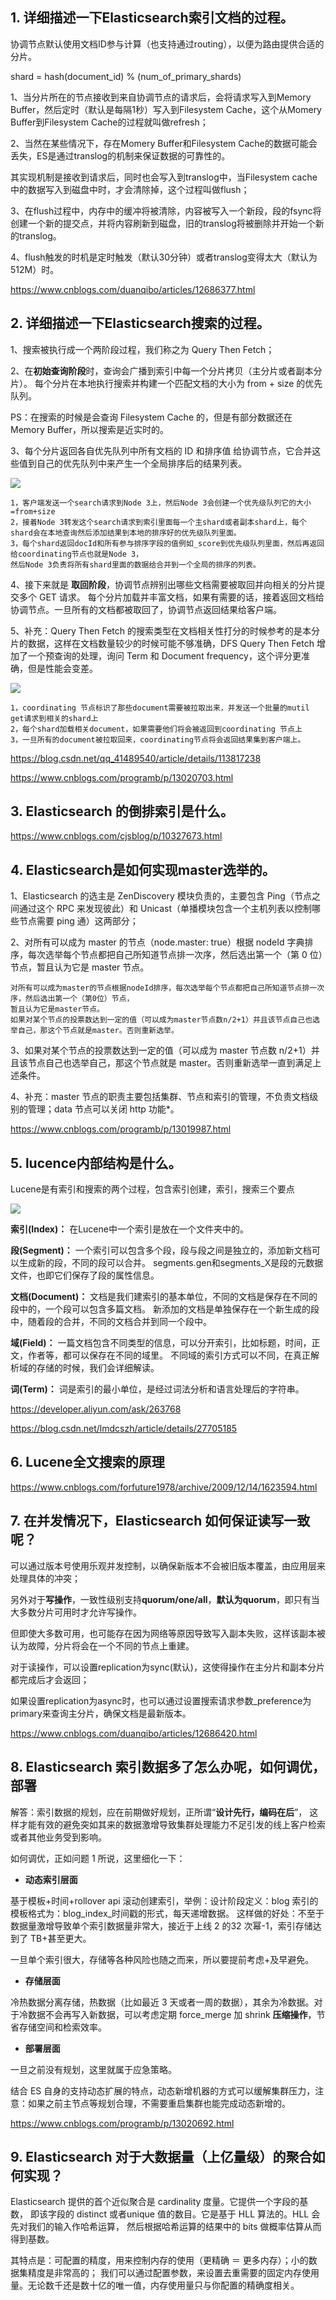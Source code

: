 ## 1. 详细描述一下Elasticsearch索引文档的过程。
协调节点默认使用文档ID参与计算（也支持通过routing），以便为路由提供合适的分片。

shard = hash(document_id) % (num_of_primary_shards)

1、当分片所在的节点接收到来自协调节点的请求后，会将请求写入到Memory Buffer，然后定时（默认是每隔1秒）写入到Filesystem Cache，这个从Momery Buffer到Filesystem Cache的过程就叫做refresh；

2、当然在某些情况下，存在Momery Buffer和Filesystem Cache的数据可能会丢失，ES是通过translog的机制来保证数据的可靠性的。

  其实现机制是接收到请求后，同时也会写入到translog中，当Filesystem cache中的数据写入到磁盘中时，才会清除掉，这个过程叫做flush；

3、在flush过程中，内存中的缓冲将被清除，内容被写入一个新段，段的fsync将创建一个新的提交点，并将内容刷新到磁盘，旧的translog将被删除并开始一个新的translog。

4、flush触发的时机是定时触发（默认30分钟）或者translog变得太大（默认为512M）时。

https://www.cnblogs.com/duanqibo/articles/12686377.html

## 2. 详细描述一下Elasticsearch搜索的过程。
1、搜索被执行成一个两阶段过程，我们称之为 Query Then Fetch；

2、在**初始查询阶段**时，查询会广播到索引中每一个分片拷贝（主分片或者副本分片）。 
每个分片在本地执行搜索并构建一个匹配文档的大小为 from + size 的优先队列。

PS：在搜索的时候是会查询 Filesystem Cache 的，但是有部分数据还在 Memory Buffer，所以搜索是近实时的。

3、每个分片返回各自优先队列中所有文档的 ID 和排序值 给协调节点，它合并这些值到自己的优先队列中来产生一个全局排序后的结果列表。

![](https://img-blog.csdnimg.cn/img_convert/136df90376402f8e67f04e196582a239.png)

    1，客户端发送一个search请求到Node 3上，然后Node 3会创建一个优先级队列它的大小=from+size
    2，接着Node 3转发这个search请求到索引里面每一个主shard或者副本shard上，每个shard会在本地查询然后添加结果到本地的排序好的优先级队列里面。
    3，每个shard返回docId和所有参与排序字段的值例如_score到优先级队列里面，然后再返回给coordinating节点也就是Node 3，
    然后Node 3负责将所有shard里面的数据给合并到一个全局的排序的列表。

4、接下来就是 **取回阶段**，协调节点辨别出哪些文档需要被取回并向相关的分片提交多个 GET 请求。
每个分片加载并丰富文档，如果有需要的话，接着返回文档给协调节点。一旦所有的文档都被取回了，协调节点返回结果给客户端。

5、补充：Query Then Fetch 的搜索类型在文档相关性打分的时候参考的是本分
片的数据，这样在文档数量较少的时候可能不够准确，DFS Query Then Fetch 增
加了一个预查询的处理，询问 Term 和 Document frequency，这个评分更准确，但是性能会变差。


![](https://img-blog.csdnimg.cn/img_convert/c5d4ab1e858d6680b7bac0b2fabfe217.png)

    1，coordinating 节点标识了那些document需要被拉取出来，并发送一个批量的mutil get请求到相关的shard上
    2，每个shard加载相关document，如果需要他们将会被返回到coordinating 节点上
    3，一旦所有的document被拉取回来，coordinating节点将会返回结果集到客户端上。

https://blog.csdn.net/qq_41489540/article/details/113817238

https://www.cnblogs.com/programb/p/13020703.html

## 3. Elasticsearch 的倒排索引是什么。
https://www.cnblogs.com/cjsblog/p/10327673.html

## 4. Elasticsearch是如何实现master选举的。
1、Elasticsearch 的选主是 ZenDiscovery 模块负责的，主要包含 Ping（节点之
间通过这个 RPC 来发现彼此）和 Unicast（单播模块包含一个主机列表以控制哪些节点需要 ping 通）这两部分；

2、对所有可以成为 master 的节点（node.master: true）根据 nodeId 字典排
序，每次选举每个节点都把自己所知道节点排一次序，然后选出第一个（第 0 位）节点，暂且认为它是 master 节点。

    对所有可以成为master的节点根据nodeId排序，每次选举每个节点都把自己所知道节点排一次序，然后选出第一个（第0位）节点，
    暂且认为它是master节点。
    如果对某个节点的投票数达到一定的值（可以成为master节点数n/2+1）并且该节点自己也选举自己，那这个节点就是master。否则重新选举。

3、如果对某个节点的投票数达到一定的值（可以成为 master 节点数 n/2+1）并
且该节点自己也选举自己，那这个节点就是 master。否则重新选举一直到满足上述条件。

4、补充：master 节点的职责主要包括集群、节点和索引的管理，不负责文档级
别的管理；data 节点可以关闭 http 功能*。

https://www.cnblogs.com/programb/p/13019987.html

## 5. lucence内部结构是什么。
Lucene是有索引和搜索的两个过程，包含索引创建，索引，搜索三个要点

![](https://img-blog.csdn.net/20140530195416390?watermark/2/text/aHR0cDovL2Jsb2cuY3Nkbi5uZXQvbG1kY3N6aA==/font/5a6L5L2T/fontsize/400/fill/I0JBQkFCMA==/dissolve/70/gravity/SouthEast)

**索引(Index)：** 在Lucene中一个索引是放在一个文件夹中的。

**段(Segment)：** 一个索引可以包含多个段，段与段之间是独立的，添加新文档可以生成新的段，不同的段可以合并。
segments.gen和segments_X是段的元数据文件，也即它们保存了段的属性信息。

**文档(Document)：** 文档是我们建索引的基本单位，不同的文档是保存在不同的段中的，一个段可以包含多篇文档。 新添加的文档是单独保存在一个新生成的段中，随着段的合并，不同的文档合并到同一个段中。

**域(Field)：** 一篇文档包含不同类型的信息，可以分开索引，比如标题，时间，正文，作者等，都可以保存在不同的域里。 不同域的索引方式可以不同，在真正解析域的存储的时候，我们会详细解读。

**词(Term)：** 词是索引的最小单位，是经过词法分析和语言处理后的字符串。

https://developer.aliyun.com/ask/263768

https://blog.csdn.net/lmdcszh/article/details/27705185

## 6. Lucene全文搜索的原理
https://www.cnblogs.com/forfuture1978/archive/2009/12/14/1623594.html

## 7. 在并发情况下，Elasticsearch 如何保证读写一致呢？
可以通过版本号使用乐观并发控制，以确保新版本不会被旧版本覆盖，由应用层来处理具体的冲突；

另外对于**写操作**，一致性级别支持**quorum/one/all**，**默认为quorum**，即只有当大多数分片可用时才允许写操作。

但即使大多数可用，也可能存在因为网络等原因导致写入副本失败，这样该副本被认为故障，分片将会在一个不同的节点上重建。

对于读操作，可以设置replication为sync(默认)，这使得操作在主分片和副本分片都完成后才会返回；

如果设置replication为async时，也可以通过设置搜索请求参数_preference为primary来查询主分片，确保文档是最新版本。

https://www.cnblogs.com/duanqibo/articles/12686420.html

## 8. Elasticsearch 索引数据多了怎么办呢，如何调优，部署
解答：索引数据的规划，应在前期做好规划，正所谓“**设计先行，编码在后**”，
这样才能有效的避免突如其来的数据激增导致集群处理能力不足引发的线上客户检索或者其他业务受到影响。

如何调优，正如问题 1 所说，这里细化一下：

* **动态索引层面**

基于模板+时间+rollover api 滚动创建索引，举例：设计阶段定义：blog 索引的模板格式为：blog_index_时间戳的形式，每天递增数据。
这样做的好处：不至于数据量激增导致单个索引数据量非常大，接近于上线 2 的32 次幂-1，索引存储达到了 TB+甚至更大。

一旦单个索引很大，存储等各种风险也随之而来，所以要提前考虑+及早避免。

* **存储层面**

冷热数据分离存储，热数据（比如最近 3 天或者一周的数据），其余为冷数据。对于冷数据不会再写入新数据，可以考虑定期 force_merge 加 shrink **压缩操作**，节省存储空间和检索效率。

* **部署层面**

一旦之前没有规划，这里就属于应急策略。

结合 ES 自身的支持动态扩展的特点，动态新增机器的方式可以缓解集群压力，注意：如果之前主节点等规划合理，不需要重启集群也能完成动态新增的。

https://www.cnblogs.com/programb/p/13020692.html
## 9. Elasticsearch 对于大数据量（上亿量级）的聚合如何实现？
Elasticsearch 提供的首个近似聚合是 cardinality 度量。它提供一个字段的基数，
即该字段的 distinct 或者unique 值的数目。它是基于 HLL 算法的。HLL 会先对我们的输入作哈希运算，
然后根据哈希运算的结果中的 bits 做概率估算从而得到基数。

其特点是：可配置的精度，用来控制内存的使用（更精确 ＝ 更多内存）；小的数据集精度是非常高的；
我们可以通过配置参数，来设置去重需要的固定内存使用量。无论数千还是数十亿的唯一值，内存使用量只与你配置的精确度相关。

